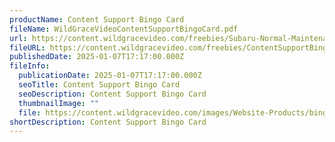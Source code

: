 ```yaml
---
productName: Content Support Bingo Card
fileName: WildGraceVideoContentSupportBingoCard.pdf
url: https://content.wildgracevideo.com/freebies/Subaru-Normal-Maintenance-Schedule.pdf
fileURL: https://content.wildgracevideo.com/freebies/ContentSupportBingoCard.pdf
publishedDate: 2025-01-07T17:17:00.000Z
fileInfo:
  publicationDate: 2025-01-07T17:17:00.000Z
  seoTitle: Content Support Bingo Card
  seoDescription: Content Support Bingo Card
  thumbnailImage: ""
  file: https://content.wildgracevideo.com/images/Website-Products/bingo_thumbnail.png
shortDescription: Content Support Bingo Card
---
```

